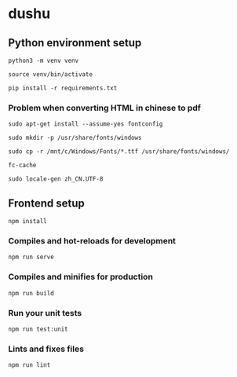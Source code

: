 # dushu
## Python environment setup
```
python3 -m venv venv

source venv/bin/activate

pip install -r requirements.txt
```
### Problem when converting HTML in chinese to pdf
```
sudo apt-get install --assume-yes fontconfig

sudo mkdir -p /usr/share/fonts/windows

sudo cp -r /mnt/c/Windows/Fonts/*.ttf /usr/share/fonts/windows/

fc-cache

sudo locale-gen zh_CN.UTF-8
```
## Frontend setup
```
npm install
```

### Compiles and hot-reloads for development
```
npm run serve
```

### Compiles and minifies for production
```
npm run build
```

### Run your unit tests
```
npm run test:unit
```

### Lints and fixes files
```
npm run lint
```
